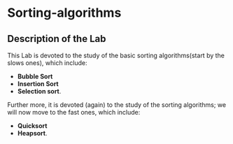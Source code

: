 # Sorting-algorithms
##  Description of the Lab
This Lab is devoted to the study of the basic sorting algorithms(start by the slows ones), which include:
-  **Bubble Sort**
-  **Insertion Sort**
-  **Selection sort**.

Further more, it is devoted (again) to the study of the sorting algorithms; we will now move to the fast ones, which include:
-  **Quicksort**
-  **Heapsort**.
